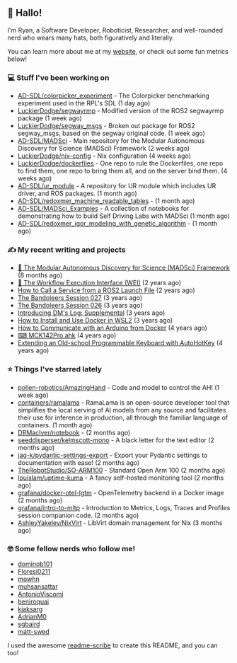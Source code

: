 ## 👋 Hallo!

I'm Ryan, a Software Developer, Roboticist, Researcher, and well-rounded nerd who wears many hats, both figuratively and literally.

You can learn more about me at my [website](https://ryandlewis.dev), or check out some fun metrics below!

### 💻 Stuff I've been working on

- [AD-SDL/colorpicker_experiment](https://github.com/AD-SDL/colorpicker_experiment) - The Colorpicker benchmarking experiment used in the RPL&#39;s SDL (1 day ago)
- [LuckierDodge/segwayrmp](https://github.com/LuckierDodge/segwayrmp) - Modified version of the ROS2 segwayrmp package (1 week ago)
- [LuckierDodge/segway_msgs](https://github.com/LuckierDodge/segway_msgs) - Broken out package for ROS2 segway_msgs, based on the segway original code. (1 week ago)
- [AD-SDL/MADSci](https://github.com/AD-SDL/MADSci) - Main repository for the Modular Autonomous Discovery for Science (MADSci) Framework (2 weeks ago)
- [LuckierDodge/nix-config](https://github.com/LuckierDodge/nix-config) - Nix configuration (4 weeks ago)
- [LuckierDodge/dockerfiles](https://github.com/LuckierDodge/dockerfiles) - One repo to rule the Dockerfiles, one repo to find them, one repo to bring them all, and on the server bind them. (4 weeks ago)
- [AD-SDL/ur_module](https://github.com/AD-SDL/ur_module) - A repository for UR module which includes UR driver, and ROS packages. (1 month ago)
- [AD-SDL/redoxmer_machine_readable_tables](https://github.com/AD-SDL/redoxmer_machine_readable_tables) -  (1 month ago)
- [AD-SDL/MADSci_Examples](https://github.com/AD-SDL/MADSci_Examples) - A collection of notebooks for demonstrating how to build Self Driving Labs with MADSci (1 month ago)
- [AD-SDL/redoxmer_igor_modeling_with_genetic_algorithm](https://github.com/AD-SDL/redoxmer_igor_modeling_with_genetic_algorithm) -  (1 month ago)

### ✍ My recent writing and projects

- [🦑 The Modular Autonomous Discovery for Science (MADSci) Framework](https://ryandlewis.dev/projects/madsci/) (8 months ago)
- [🧪 The Workflow Execution Interface (WEI)](https://ryandlewis.dev/projects/wei/) (2 years ago)
- [How to Call a Service from a ROS2 Launch File](https://ryandlewis.dev/posts/callserviceinros2launch/) (2 years ago)
- [The Bandoleers Session 027](https://ryandlewis.dev/posts/ttrpg/thebandoleers027/) (3 years ago)
- [The Bandoleers Session 026](https://ryandlewis.dev/posts/ttrpg/thebandoleers026/) (3 years ago)
- [Introducing DM&#39;s Log: Supplemental](https://ryandlewis.dev/posts/ttrpg/introducingdmslog/) (3 years ago)
- [How to Install and Use Docker in WSL2](https://ryandlewis.dev/posts/howtowsldocker/) (3 years ago)
- [How to Communicate with an Arduino from Docker](https://ryandlewis.dev/posts/howtoarduinodocker/) (4 years ago)
- [⌨ MCK142Pro.ahk](https://ryandlewis.dev/projects/mck142pro/) (4 years ago)
- [Extending an Old-school Programmable Keyboard with AutoHotKey](https://ryandlewis.dev/posts/mck142pro/) (4 years ago)

### ⭐ Things I've starred lately

- [pollen-robotics/AmazingHand](https://github.com/pollen-robotics/AmazingHand) - Code and model to control the AH! (1 week ago)
- [containers/ramalama](https://github.com/containers/ramalama) - RamaLama is an open-source developer tool that simplifies the local serving of AI models from any source and facilitates their use for inference in production, all through the familiar language of containers. (1 month ago)
- [DRMacIver/notebook](https://github.com/DRMacIver/notebook) -  (2 months ago)
- [seeddisperser/kelmscott-mono](https://github.com/seeddisperser/kelmscott-mono) - A black letter for the text editor (2 months ago)
- [jag-k/pydantic-settings-export](https://github.com/jag-k/pydantic-settings-export) - Export your Pydantic settings to documentation with ease! (2 months ago)
- [TheRobotStudio/SO-ARM100](https://github.com/TheRobotStudio/SO-ARM100) - Standard Open Arm 100 (2 months ago)
- [louislam/uptime-kuma](https://github.com/louislam/uptime-kuma) - A fancy self-hosted monitoring tool (2 months ago)
- [grafana/docker-otel-lgtm](https://github.com/grafana/docker-otel-lgtm) - OpenTelemetry backend in a Docker image (2 months ago)
- [grafana/intro-to-mltp](https://github.com/grafana/intro-to-mltp) - Introduction to Metrics, Logs, Traces and Profiles session companion code. (2 months ago)
- [AshleyYakeley/NixVirt](https://github.com/AshleyYakeley/NixVirt) - LibVirt domain management for Nix (3 months ago)

### 🤓 Some fellow nerds who follow me!

- [dominob101](https://github.com/dominob101)
- [Floresi0211](https://github.com/Floresi0211)
- [mowhn](https://github.com/mowhn)
- [muhsansattar](https://github.com/muhsansattar)
- [AntonioViscomi](https://github.com/AntonioViscomi)
- [beniroquai](https://github.com/beniroquai)
- [kiaksarg](https://github.com/kiaksarg)
- [AdrianM0](https://github.com/AdrianM0)
- [sgbaird](https://github.com/sgbaird)
- [matt-swed](https://github.com/matt-swed)

I used the awesome [readme-scribe](https://github.com/muesli/readme-scribe) to create this README, and you can too!
